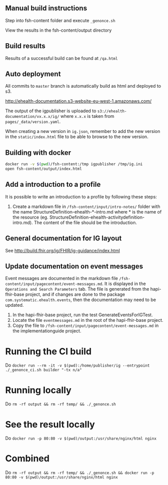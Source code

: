 ## Manual build instructions
Step into fsh-content folder and execute `_genonce.sh`

View the results in the fsh-content/output directory
## Build results

Results of a successful build can be found at `/qa.html`

## Auto deployment

All commits to `master` branch is automatically build as html and deployed to s3.

http://ehealth-documentation.s3-website-eu-west-1.amazonaws.com/

The output of the igpublisher is uploaded to `s3://ehealth-documentation/vx.x.x/ig/`
where `x.x.x` is taken from `pages/_data/version.yaml`.

When creating a new version in `ig.json`, remember to add the new version in the `static/index.html` file to be able to browse to the new version.

## Building with docker

```sh
docker run -v $(pwd)/fsh-content:/tmp igpublisher /tmp/ig.ini
open fsh-content/output/index.html
```
## Add a introduction to a profile
It is possible to write an introduction to a profile by following these steps:
1. Create a markdown file in `/fsh-content/input/intro-notes/` folder with the name StructureDefinition-ehealth-*-intro.md where * is the name of the resource (eg. StructureDefinition-ehealth-activitydefinition-intro.md). The content of the file should be the introduction.

## General documentation for IG layout
See http://build.fhir.org/ig/FHIR/ig-guidance/index.html

## Update documentation on event messages
Event messages are documented in the markdown file `/fsh-content/input/pagecontent/event-messages.md`. It is displayed in the `Operations and Search Parameters` tab. The file is generated from the hapi-fhir-base project, and if changes are done to the package `com.systematic.ehealth.events`, then the documentation may need to be updated. 
1. In the hapi-fhir-base project, run the test GenerateEventsForIGTest.
2. Locate the file `eventmessages.md` in the root of the hapi-fhir-base project.
3. Copy the file to `/fsh-content/input/pagecontent/event-messages.md` in the implementationguide project.

# Running the CI build
Do `docker run --rm -it -v $(pwd):/home/publisher/ig --entrypoint ./_genonce_ci.sh builder "-tx n/a"`

# Running locally
Do `rm -rf output && rm -rf temp/ && ./_genonce.sh`

# See the result locally
Do `docker run -p 80:80 -v $(pwd)/output:/usr/share/nginx/html nginx`

# Combined
Do `rm -rf output && rm -rf temp/ && ./_genonce.sh && docker run -p 80:80 -v $(pwd)/output:/usr/share/nginx/html nginx`

